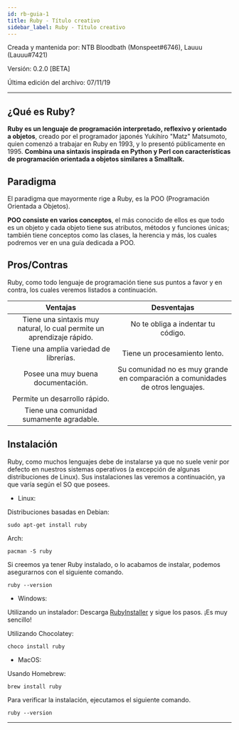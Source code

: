 ```yaml
---
id: rb-guia-1
title: Ruby - Título creativo
sidebar_label: Ruby - Título creativo
---
```


Creada y mantenida por: NTB Bloodbath (Monspeet#6746), Lauuu (Lauuu#7421)

Versión: 0.2.0 [BETA]

Última edición del archivo: 07/11/19
________
## ¿Qué es Ruby?
**Ruby es un lenguaje de programación interpretado, reflexivo y orientado a objetos**, creado por el programador japonés Yukihiro "Matz" Matsumoto, quien comenzó a trabajar en Ruby en 1993, y lo presentó públicamente en 1995. **Combina una sintaxis inspirada en Python y Perl con características de programación orientada a objetos similares a Smalltalk.**

## Paradigma
El paradigma que mayormente rige a Ruby, es la POO (Programación Orientada a Objetos).

**POO consiste en varios conceptos**, el más conocido de ellos es que todo es un objeto y cada objeto tiene sus atributos, métodos y funciones únicas; también tiene conceptos como las clases, la herencia y más, los cuales podremos ver en una guía dedicada a POO.

## Pros/Contras
Ruby, como todo lenguaje de programación tiene sus puntos a favor y en contra, los cuales veremos listados a continuación.


| Ventajas | Desventajas |
|:------:|:------:|
|    Tiene una sintaxis muy natural, lo cual permite un aprendizaje rápido.    |    No te obliga a indentar tu código.    |
|    Tiene una amplia variedad de librerías.    |    Tiene un procesamiento lento.    |
|    Posee una muy buena documentación.    |     Su comunidad no es muy grande en comparación a comunidades de otros lenguajes.   |
|    Permite un desarrollo rápido.    | 
|    Tiene una comunidad sumamente agradable.    |

## Instalación
Ruby, como muchos lenguajes debe de instalarse ya que no suele venir por defecto en nuestros sistemas operativos (a excepción de algunas distribuciones de Linux). Sus instalaciones las veremos a continuación, ya que varía según el SO que posees.

* Linux:

Distribuciones basadas en Debian:
```console
sudo apt-get install ruby
```

Arch:
```console
pacman -S ruby
```

Si creemos ya tener Ruby instalado, o lo acabamos de instalar, podemos asegurarnos con el siguiente comando.
```console
ruby --version
```

* Windows:

Utilizando un instalador:
Descarga [RubyInstaller](https://rubyinstaller.org/) y sigue los pasos. ¡Es muy sencillo!

Utilizando Chocolatey:
```console
choco install ruby
```

* MacOS:

Usando Homebrew:
```console
brew install ruby
```

Para verificar la instalación, ejecutamos el siguiente comando.
```console
ruby --version
```

-------


